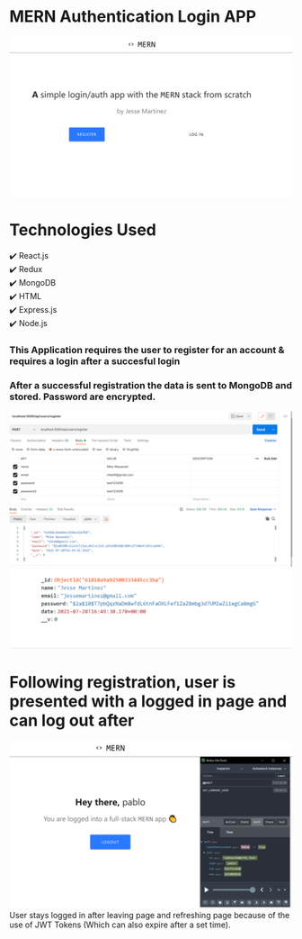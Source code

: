# MERN Authentication Login APP

<img src="assets/new-landing.PNG" alt="landing-page" width="650"/>

# Technologies Used
 ✔️ React.js \
  ✔️ Redux \
  ✔️ MongoDB \
  ✔️ HTML \
  ✔️ Express.js \
  ✔️ Node.js 
  
### This Application requires the user to register for an account & requires a login after a succesful login

### After a successful registration the data is sent to MongoDB and stored. Password are encrypted.
<img src="assets/success-register.PNG" alt="register-page" width="650"/>
<img src="assets/mongoDB-query.PNG" alt="landing-page" width="550"/>

# Following registration, user is presented with a logged in page and can log out after
<img src="assets/succesful-login.PNG" alt="login-page" width="650"/>
User stays logged in after leaving page and refreshing page because of the use of JWT Tokens (Which can also expire after a set time).

